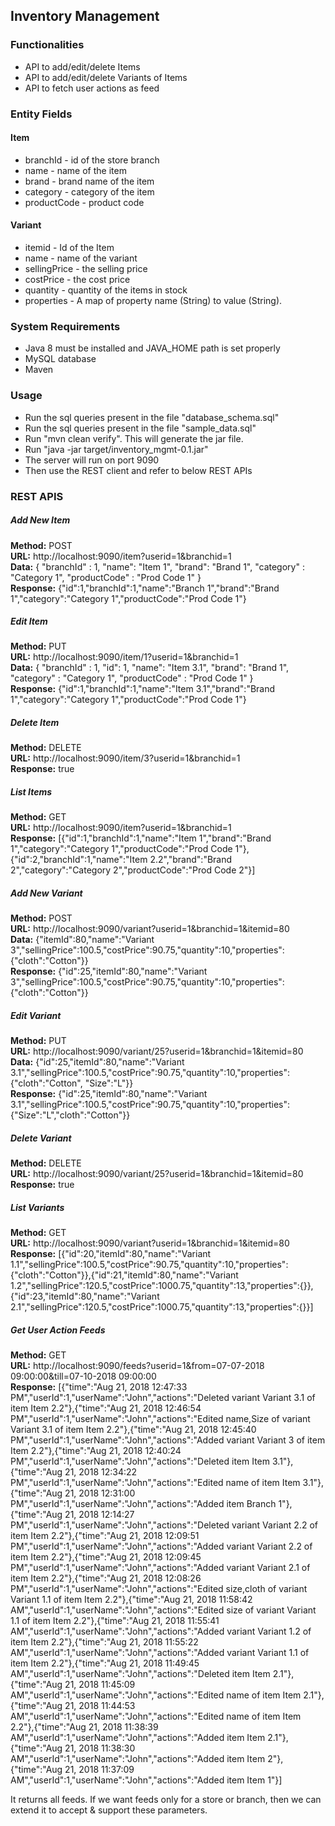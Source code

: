 ## Inventory Management ##
  
### Functionalities ###
  * API to add/edit/delete Items
  * API to add/edit/delete Variants of Items
  * API to fetch user actions as feed
  
    
### Entity Fields ###
 #### Item ###
  * branchId - id of the store branch
  * name - name of the item
  * brand - brand name of the item
  * category - category of the item
  * productCode - product code
 #### Variant ####
  * itemid - Id of the Item
  * name - name of the variant
  * sellingPrice - the selling price
  * costPrice - the cost price
  * quantity - quantity of the items in stock
  * properties - A map of property name (String) to value (String).

### System Requirements ###
  * Java 8 must be installed and JAVA_HOME path is set properly
  * MySQL database
  * Maven

### Usage ###
  * Run the sql queries present in the file "database_schema.sql"  
  * Run the sql queries present in the file "sample_data.sql" 
  * Run "mvn clean verify". This will generate the jar file.
  * Run "java -jar target/inventory_mgmt-0.1.jar"   
  * The server will run on port 9090
  * Then use the REST client and refer to below REST APIs

### REST APIS ###
##### Add New Item #####
**Method:** POST  
**URL:** http://localhost:9090/item?userid=1&branchid=1  
**Data:**
{
"branchId" : 1,
"name": "Item 1",
"brand": "Brand 1",
"category" : "Category 1",
"productCode" : "Prod Code 1"
}  
**Response:** {"id":1,"branchId":1,"name":"Branch 1","brand":"Brand 1","category":"Category 1","productCode":"Prod Code 1"}      
  
##### Edit Item #####
**Method:** PUT  
**URL:** http://localhost:9090/item/1?userid=1&branchid=1  
**Data:**
{
"branchId" : 1,
"id": 1,
"name": "Item 3.1",
"brand": "Brand 1",
"category" : "Category 1",
"productCode" : "Prod Code 1"
}  
**Response:** {"id":1,"branchId":1,"name":"Item 3.1","brand":"Brand 1","category":"Category 1","productCode":"Prod Code 1"}    

##### Delete Item #####
**Method:** DELETE  
**URL:** http://localhost:9090/item/3?userid=1&branchid=1   
**Response:** true    

##### List Items #####
**Method:** GET  
**URL:** http://localhost:9090/item?userid=1&branchid=1  
**Response:** [{"id":1,"branchId":1,"name":"Item 1","brand":"Brand 1","category":"Category 1","productCode":"Prod Code 1"},{"id":2,"branchId":1,"name":"Item 2.2","brand":"Brand 2","category":"Category 2","productCode":"Prod Code 2"}]  

##### Add New Variant #####
**Method:** POST  
**URL:** http://localhost:9090/variant?userid=1&branchid=1&itemid=80  
**Data:**
{"itemId":80,"name":"Variant 3","sellingPrice":100.5,"costPrice":90.75,"quantity":10,"properties":{"cloth":"Cotton"}}  
**Response:** {"id":25,"itemId":80,"name":"Variant 3","sellingPrice":100.5,"costPrice":90.75,"quantity":10,"properties":{"cloth":"Cotton"}}      
  
##### Edit Variant #####
**Method:** PUT  
**URL:** http://localhost:9090/variant/25?userid=1&branchid=1&itemid=80  
**Data:**
{"id":25,"itemId":80,"name":"Variant 3.1","sellingPrice":100.5,"costPrice":90.75,"quantity":10,"properties":{"cloth":"Cotton", "Size":"L"}}  
**Response:** {"id":25,"itemId":80,"name":"Variant 3.1","sellingPrice":100.5,"costPrice":90.75,"quantity":10,"properties":{"Size":"L","cloth":"Cotton"}}    

##### Delete Variant #####
**Method:** DELETE  
**URL:** http://localhost:9090/variant/25?userid=1&branchid=1&itemid=80   
**Response:** true    

##### List Variants #####
**Method:** GET  
**URL:** http://localhost:9090/variant?userid=1&branchid=1&itemid=80  
**Response:** [{"id":20,"itemId":80,"name":"Variant 1.1","sellingPrice":100.5,"costPrice":90.75,"quantity":10,"properties":{"cloth":"Cotton"}},{"id":21,"itemId":80,"name":"Variant 1.2","sellingPrice":120.5,"costPrice":1000.75,"quantity":13,"properties":{}},{"id":23,"itemId":80,"name":"Variant 2.1","sellingPrice":120.5,"costPrice":1000.75,"quantity":13,"properties":{}}]  

##### Get User Action Feeds #####
**Method:** GET  
**URL:** http://localhost:9090/feeds?userid=1&from=07-07-2018 09:00:00&till=07-10-2018 09:00:00  
**Response:** [{"time":"Aug 21, 2018 12:47:33 PM","userId":1,"userName":"John","actions":"Deleted variant Variant 3.1 of item Item 2.2"},{"time":"Aug 21, 2018 12:46:54 PM","userId":1,"userName":"John","actions":"Edited name,Size of variant Variant 3.1 of item Item 2.2"},{"time":"Aug 21, 2018 12:45:40 PM","userId":1,"userName":"John","actions":"Added variant Variant 3 of item Item 2.2"},{"time":"Aug 21, 2018 12:40:24 PM","userId":1,"userName":"John","actions":"Deleted item Item 3.1"},{"time":"Aug 21, 2018 12:34:22 PM","userId":1,"userName":"John","actions":"Edited name of item Item 3.1"},{"time":"Aug 21, 2018 12:31:00 PM","userId":1,"userName":"John","actions":"Added item Branch 1"},{"time":"Aug 21, 2018 12:14:27 PM","userId":1,"userName":"John","actions":"Deleted variant Variant 2.2 of item Item 2.2"},{"time":"Aug 21, 2018 12:09:51 PM","userId":1,"userName":"John","actions":"Added variant Variant 2.2 of item Item 2.2"},{"time":"Aug 21, 2018 12:09:45 PM","userId":1,"userName":"John","actions":"Added variant Variant 2.1 of item Item 2.2"},{"time":"Aug 21, 2018 12:08:26 PM","userId":1,"userName":"John","actions":"Edited size,cloth of variant Variant 1.1 of item Item 2.2"},{"time":"Aug 21, 2018 11:58:42 AM","userId":1,"userName":"John","actions":"Edited size of variant Variant 1.1 of item Item 2.2"},{"time":"Aug 21, 2018 11:55:41 AM","userId":1,"userName":"John","actions":"Added variant Variant 1.2 of item Item 2.2"},{"time":"Aug 21, 2018 11:55:22 AM","userId":1,"userName":"John","actions":"Added variant Variant 1.1 of item Item 2.2"},{"time":"Aug 21, 2018 11:49:45 AM","userId":1,"userName":"John","actions":"Deleted item Item 2.1"},{"time":"Aug 21, 2018 11:45:09 AM","userId":1,"userName":"John","actions":"Edited name of item Item 2.1"},{"time":"Aug 21, 2018 11:44:53 AM","userId":1,"userName":"John","actions":"Edited name of item Item 2.2"},{"time":"Aug 21, 2018 11:38:39 AM","userId":1,"userName":"John","actions":"Added item Item 2.1"},{"time":"Aug 21, 2018 11:38:30 AM","userId":1,"userName":"John","actions":"Added item Item 2"},{"time":"Aug 21, 2018 11:37:09 AM","userId":1,"userName":"John","actions":"Added item Item 1"}] 


It returns all feeds. If we want feeds only for a store or branch, then we can extend it to accept & support these parameters.
